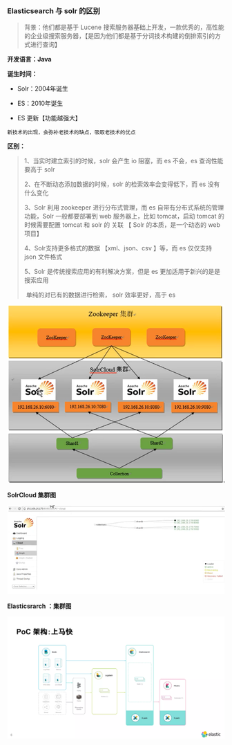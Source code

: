 ### Elasticsearch 与 solr 的区别
> 背景：他们都是基于 Lucene 搜索服务器基础上开发，一款优秀的，高性能的企业级搜索服务器，【是因为他们都是基于分词技术构建的倒排索引的方式进行查询】

**开发语言：Java**

**诞生时间：**

- Solr：2004年诞生

- ES：2010年诞生

- ES 更新【功能越强大】

`新技术的出现，会弥补老技术的缺点，吸取老技术的优点`

**区别：**

> 1、当实时建立索引的时候，solr 会产生 io 阻塞，而 es 不会，es 查询性能要高于 solr
> 
> 2、在不断动态添加数据的时候，solr 的检索效率会变得低下，而 es 没有什么变化
> 
> 3、Solr 利用 zookeeper 进行分布式管理，而 es 自带有分布式系统的管理功能，Solr 一般都要部署到 web 服务器上，比如 tomcat，启动 tomcat 的时候需要配置 tomcat 和 solr 的 关联 【 Solr 的本质，是一个动态的 web项目】
> 
> 4、Solr支持更多格式的数据 【xml、json、csv 】等，而 es 仅仅支持 json 文件格式
> 
> 5、Solr 是传统搜索应用的有利解决方案，但是 es 更加适用于新兴的是是搜索应用
> 
> ​ 单纯的对已有的数据进行检索， solr 效率更好，高于 es
> 

![img_16.png](Image%2Fimg_16.png)

**SolrCloud 集群图**

![img_17.png](Image%2Fimg_17.png)

**Elasticsrarch ：集群图**

![img_18.png](Image%2Fimg_18.png)
